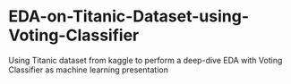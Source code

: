 # EDA-on-Titanic-Dataset-using-Voting-Classifier
Using Titanic dataset from kaggle to perform a deep-dive EDA with Voting Classifier as machine learning presentation
